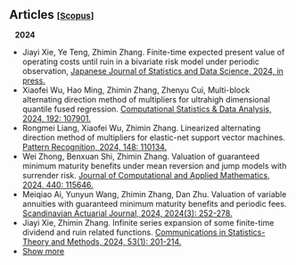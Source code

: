 <h1 id="articles"></h1>

<h2 style="margin: 30px 0px 15px;">Articles
<temp style="font-size:15px;">[</temp><a href="https://www-scopus-com-s.atrust.cqu.edu.cn/authid/detail.uri?authorId=35219373500#" target="_blank" style="font-size:15px;">Scopus</a><temp style="font-size:15px;">]</temp></h2>


<h4 id="2024;" style="margin:15px 10px 10px;">2024</h4>
<ul>
<li>Jiayi Xie, Ye Teng, Zhimin Zhang. Finite-time expected present value of operating costs until ruin in a bivariate risk model under periodic observation, <a href="https://link-springer-com-s.atrust.cqu.edu.cn/article/10.1007/s42081-024-00244-3"><autocolor>Japanese Journal of Statistics and Data Science, 2024, in press.</autocolor></a></li>

<li>Xiaofei Wu, Hao Ming, Zhimin Zhang, Zhenyu Cui, Multi-block alternating direction method of multipliers for ultrahigh dimensional quantile fused regression. <a href="https://www-sciencedirect-com-s.atrust.cqu.edu.cn/science/article/pii/S0167947323002128?via%3Dihub"><autocolor>Computational Statistics & Data Analysis, 2024, 192: 107901.</autocolor></a></li>

<li>Rongmei Liang, Xiaofei Wu, Zhimin Zhang. Linearized alternating direction method of multipliers for elastic-net support vector machines. <a href="https://www-sciencedirect-com-s.atrust.cqu.edu.cn/science/article/pii/S0031320323008312?via%3Dihub"><autocolor>Pattern Recognition, 2024, 148: 110134.</autocolor></a></li>

<li>Wei Zhong, Benxuan Shi, Zhimin Zhang. Valuation of guaranteed minimum maturity benefits under mean reversion and jump models with surrender risk. <a href="https://www-sciencedirect-com-s.atrust.cqu.edu.cn/science/article/pii/S0377042723005903?via%3Dihub"><autocolor>Journal of Computational and Applied Mathematics, 2024, 440: 115646.</autocolor></a></li>

<li>Meiqiao Ai, Yunyun Wang, Zhimin Zhang, Dan Zhu. Valuation of variable annuities with guaranteed minimum maturity benefits and periodic fees. <a href="https://www.tandfonline.com/doi/abs/10.1080/03461238.2023.2241193"><autocolor>Scandinavian Actuarial Journal, 2024, 2024(3): 252-278.</autocolor></a></li>

<li>Jiayi Xie, Zhimin Zhang. Infinite series expansion of some finite-time dividend and ruin related functions. <a href="https://www.tandfonline.com/doi/abs/10.1080/03610926.2022.2076124"><autocolor>Communications in Statistics-Theory and Methods, 2024, 53(1): 201-214.</autocolor></a></li>

<li> <a href="javascript:toggle_vis('2024more')">Show more</a> </li>

<div id="2024more" style="display:none">

<h4 id="2023;" style="margin:0 10px 0;">2023</h4>


<li>Ye Teng, Zhimin Zhang. On a time-changed Lévy risk model with capital injections and periodic observation.<a href="https://www.sciencedirect.com/science/article/abs/pii/S0378475423002938"><autocolor>Mathematics and Computers in Simulation, 2023, 214: 290-314.</autocolor></a></li>

<li>Ye Teng, Zhimin Zhang. Finite-time expected present value of operating costs until ruin in a Cox risk model with periodic observation. <a href="https://www.sciencedirect.com/science/article/abs/pii/S0096300323002436"><autocolor>Applied Mathematics and Computation, 2023, 452: 128074.</autocolor></a></li>

<li>Yang Yang, Jiayi Xie, Zhimin Zhang. Nonparametric estimation of some dividend problems in the perturbed compound Poisson model. <a href="https://www-cambridge-org-s.atrust.cqu.edu.cn/core/journals/probability-in-the-engineering-and-informational-sciences/article/nonparametric-estimation-of-some-dividend-problems-in-the-perturbed-compound-poisson-model/B29DB2B2B862822586CE0867F5758C20"><autocolor>Probability in the Engineering and Informational Sciences, 2023, 37(2):418-441.</autocolor></a></li>

<li>Jiayi Xie, Wenguang Yu, Zhimin Zhang, Zhenyu Cui. Gerber-Shiu analysis in the compound Poisson model with constant inter-observation times. <a href="https://www-cambridge-org-s.atrust.cqu.edu.cn/core/journals/probability-in-the-engineering-and-informational-sciences/article/gerbershiu-analysis-in-the-compound-poisson-model-with-constant-interobservation-times/44597BF1D4FA4892D0E7897D6DD0E693"><autocolor>Probability in the Engineering and Informational Sciences, 2023, 37(2):324-356.</autocolor></a></li>

<li>Wei Zhong, Zhenyu Cui, Zhimin Zhang. Efficient valuation of guaranteed minimum maturity benefits in regime switching jump diffusion models with surrender risk. <a href="https://www.sciencedirect.com/science/article/abs/pii/S037704272200512X"><autocolor>Journal of Computational and Applied Mathematics, 2023, 422: 114914.</autocolor></a></li>


<li > <a href="javascript:toggle_vis('2023more')">Show more</a> </li>
<div id="2023more" style="display:none">


<li>Meiqiao Ai, Zhimin Zhang, Wei Zhong. Valuation of a DB underpin hybrid pension under a regime-switching Lévy model. <a href="https://www-sciencedirect-com-s.atrust.cqu.edu.cn/science/article/pii/S0377042722003715?via%3Dihub"><autocolor>Journal of Computational and Applied Mathematics, 2023, 419: 114736.</autocolor></a></li>

<li>Wenyuan Wang, Zhimin Zhang, Zhuo Jin. TAX OPTIMIZATION WITH A TERMINAL VALUE FOR THE LÉVY RISK PROCESSES. <a href="https://www.researchgate.net/publication/364915397_Tax_optimization_with_a_terminal_value_for_the_Levy_risk_processes"><autocolor>Journal of Industrial and Management Optimization, 2023, 19(8).</autocolor></a></li>

<li>Meiqiao Ai, Zhimin Zhang, Dan Zhu. Valuing variable annuities with path-dependent surrender guarantees under regime-switching Lévy models. <a href="https://www.tandfonline.com/doi/abs/10.1080/03461238.2022.2099296"><autocolor>Scandinavian Actuarial Journal, 2023, 2023(4): 330-358.</autocolor></a></li>

<li>Wei Zhong, Dan Zhu, Zhimin Zhang. Valuation of variable annuities under stochastic volatility and stochastic jump intensity. <a href="https://www.tandfonline.com/doi/abs/10.1080/03461238.2022.2144432"><autocolor>Scandinavian Actuarial Journal, 2023, 2023(7): 708-734.</autocolor></a></li>

<li>Meiqiao Ai, Zhimin Zhang, Wenguang Yu. VALUING EQUITY-LINKED DEATH BENEFITS WITH A THRESHOLD EXPENSE STRUCTURE UNDER A REGIME-SWITCHING LEVY MODEL. <a href="https://www-scopus-com-s.atrust.cqu.edu.cn/record/display.uri?eid=2-s2.0-85141317880&origin=resultslist&sort=plf-f&src=s&sid=6ecfc0a5d527a41fa708b45a060a219c&sot=a&sdt=a&s=AU-ID%2835219373500%29+AND+PUBYEAR+IS+2023&sl=38&sessionSearchId=6ecfc0a5d527a41fa708b45a060a219c&relpos=9"><autocolor>Journal of Industrial and Management Optimization, 2023, 19(3).</autocolor></a></li>



<li> <a href="javascript:toggle_vis('articlesmore')">Show more</a></li>
<div id="articlesmore" style="display:none">

<h4 style="margin:0 10px 0;">2022</h4>

<li>Jiayi Xie, Zhenyu Cui, Zhimin Zhang. Some new infinite series expansions for the first passage time densities in a jump diffusion model with phase-type jumps. <a href="https://www.sciencedirect.com/science/article/abs/pii/S0096300322003253?via%3Dihub"><autocolor>Applied Mathematics and Computation, 2022, 429: 127251.</autocolor></a></li>

<li>Meiqiao Ai, Zhimin Zhang. Pricing some life-contingent lookback options under regime-switching Lévy models. <a href="https://www.sciencedirect.com/science/article/abs/pii/S0377042722000012?via%3Dihub"><autocolor>Journal of Computational and Applied Mathematics, 2022, 407: 114082.</autocolor></a></li>

<li>Wenyuan Wang, Xie, Jiayi Xie, Zhimin Zhang. Estimating the time value of ruin in a Lévy risk model under low-frequency observation. <a href="https://www.sciencedirect.com/science/article/abs/pii/S0167668722000269?via%3Dihub"><autocolor>Insurance: Mathematics and Economics, 2022, 104: 133-157.</autocolor></a></li>

<li>Meiqiao Ai, Zhimin Zhang, Wenguang Yu. FIRST PASSAGE PROBLEMS OF REFRACTED JUMP DIFFUSION PROCESSES AND THEIR APPLICATIONS IN VALUING EQUITY-LINKED DEATH BENEFITS. <a href="https://www.aimsciences.org/article/doi/10.3934/jimo.2021039"><autocolor>Journal of Industrial and Management Optimization, 2022, 18(3).</autocolor></a></li>

<li>Jiayi Xie, Zhimin Zhang. Recursive approximating to the finite-time Gerber–Shiu function in Lévy risk models under periodic observation. <a href="https://www.sciencedirect.com/science/article/abs/pii/S0377042721003253?via%3Dihub"><autocolor>Journal of Computational and Applied Mathematics, 2022, 399: 113703.</autocolor></a></li>

</ul>
